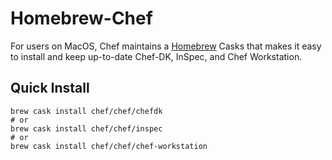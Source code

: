# Homebrew-Chef

For users on MacOS, Chef maintains a [Homebrew](https://brew.sh/) Casks that makes it easy to install and keep up-to-date Chef-DK, InSpec, and Chef Workstation.

## Quick Install

```
brew cask install chef/chef/chefdk
# or
brew cask install chef/chef/inspec
# or
brew cask install chef/chef/chef-workstation
```
